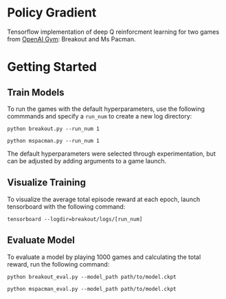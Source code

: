 # Policy Gradient

Tensorflow implementation of deep Q reinforcment learning for two games from [OpenAI Gym](https://gym.openai.com/): Breakout and Ms Pacman. 

# Getting Started

## Train Models

To run the games with the default hyperparameters, use the following commmands and specify a `run_num` to create a new log directory:

```
python breakout.py --run_num 1
```

```
python mspacman.py --run_num 1
```

The default hyperparameters were selected through experimentation, but can be adjusted by adding arguments to a game launch.

## Visualize Training

To visualize the average total episode reward at each epoch, launch tensorboard with the following command:

```
tensorboard --logdir=breakout/logs/[run_num]
```

## Evaluate Model

To evaluate a model by playing 1000 games and calculating the total reward, run the following command:

```
python breakout_eval.py --model_path path/to/model.ckpt
```

```
python mspacman_eval.py --model_path path/to/model.ckpt
```